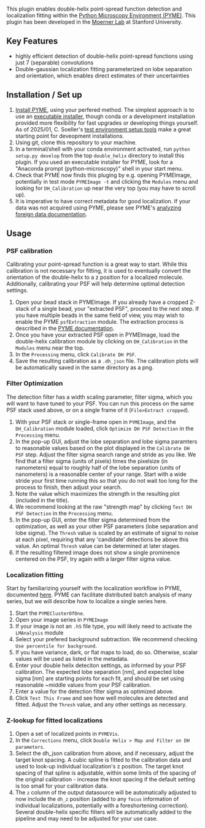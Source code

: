This plugin enables double-helix point-spread function detection and localization fitting within the [Python Microscopy Environment (PYME)](https://python-microscopy.org/). 
This plugin has been developed in the [Moerner Lab](https://web.stanford.edu/group/moerner/) at Stanford University. 

## Key Features
- highly efficient detection of double-helix point-spread functions using just 7 (separable) convolutions
- Double-gaussian localization fitting parameterized on lobe separation and orientation, which enables direct estimates of their uncertainties

## Installation / Set up
1. [Install PYME](https://python-microscopy.org/doc/Installation/Installation.html), using your perfered method. The simplest approach is to use an [executable installer](https://python-microscopy.org/downloads/), though conda or a development installation provided more flexibility for fast upgrades or developing things yourself. As of 2025/01, C. Soeller's [test environment setup tools](https://github.com/csoeller/PYME-test-env) make a great starting point for deveopment installations.
2. Using git, clone this repository to your machine.
3. In a terminal/shell with your conda environment activated, run `python setup.py develop` from the top `double_helix` directory to install this plugin. If you used an executable installer for PYME, look for a "Anaconda prompt (python-microscopy)" shell in your start menu.
4. Check that PYME now finds this pluging by e.g. opening PYMEImage, potentially in test mode `PYMEImage -t` and clicking the `Modules` menu and looking for `DH_Calibration` up near the very top (you may have to scroll up).
5. It is imperative to have correct metadata for good localization. If your data was not acquired using PYME, please see PYME's [analyzing foreign data documentation](https://python-microscopy.org/doc/AnalysingForeignData.html).

## Usage

### PSF calibration
Calibrating your point-spread function is a great way to start. While this calibration is not necessary for fitting, it is used to eventually convert the orientation of the double-helix to a z position for a localized molecule.
Additionally, calibrating your PSF will help determine optimal detection settings.

1. Open your bead stack in PYMEImage. If you already have a cropped Z-stack of a single bead, your "extracted PSF", proceed to the next step. If you have multiple beads in the same field of view, you may wish to enable the PYME `psfExtraction` module. The extraction process is described in the [PYME documentation](https://python-microscopy.org/doc/PSFExtraction.html).
2. Once you have your extracted PSF open in PYMEImage, load the double-helix calibration module by clicking on `DH_Calibration` in the `Modules` menu near the top.
3. In the `Processing` menu, click `Calibrate DH PSF`.
4. Save the resulting calibration as a `.dh_json` file. The calibration plots will be automatically saved in the same directory as a png.

### Filter Optimization
The detection filter has a width scaling parameter, filter sigma, which you will want to have tuned to your PSF.
You can run this process on the same PSF stack used above, or on a single frame of it (`File>Extract cropped`).

1. With your PSF stack or single-frame open in `PYMEImage`, and the `DH_Calibration` module loaded, click `Optimize DH PSF Detection` in the `Processing` menu. 
2. In the pop-up GUI, adjust the lobe separation and lobe sigma paramters
to reasonable values based on the plot displayed in the `Calibrate DH PSF` step. Adjust the filter sigma search range and stride as you like. We find that a filter sigma (units of pixels) times the pixelsize (in nanometers) equal to roughly half of the lobe separation (units of nanometers) is a reasonable center of your range. Start with a wide stride your first time running this so that you do not wait too long for the process to finish, then adjust your search.
3. Note the value which maximizes the strength in the resulting plot (included in the title).
4. We recommend looking at the raw "strength map" by clicking `Test DH PSF Detection` in the `Processing` menu.
5. In the pop-up GUI, enter the filter sigma determined from the optimization, as well as your other PSF parameters (lobe separation and lobe sigma). The `Thresh` value is scaled by an estimate of signal to noise at each pixel, requiring that any 'candidate' detections be above this value. An optimal `Thresh` value can be determined at later stages.
6. If the resulting filtered image does not show a single prominence centered on the PSF, try again with a larger filter sigma value.


### Localization fitting
Start by familiarizing yourself with the localization workflow in PYME, documented [here](https://python-microscopy.org/doc/LocalisationAnalysis.html#).
PYME can facilitate distributed batch analysis of many series, but we will describe how to localize a single series here.

1. Start the `PYMEClusterOfOne`.
2. Open your image series in `PYMEImage`
3. If your image is not an `.h5` file type, you will likely need to activate the `LMAnalysis` module
4. Select your prefered background subtraction. We recommend checking `Use percentile for background`.
5. If you have variance, dark, or flat maps to load, do so. Otherwise, scalar values will be used as listed in the metadata.
6. Enter your double helix deteciton settings, as informed by your PSF calibration. The expected lobe separation [nm], and expected lobe sigma [nm] are starting points for each fit, and should be set using reasonable ~middle values from your PSF calibration.
7. Enter a value for the detection filter sigma as optimized above.
8. Click `Test This Frame` and see how well molecules are detected and fitted. Adjust the `Thresh` value, and any other settings as necessary.

### Z-lookup for fitted localizations

1. Open a set of localized points in `PYMEVis`.
2. In the `Corrections` menu, click `Double Helix > Map and Filter on DH parameters`.
3. Select the dh_json calibration from above, and if necessary, adjust the target knot spacing. A cubic spline is fitted to the calibration data and used to look-up individual localization's z position. The target knot spacing of that spline is adjustable, within some limits of the spacing of the original calibration - increase the knot spacing if the default setting is too small for your calibration data.
4. The `z` column of the output datasource will be automatically adjusted to now include the `dh_z` position (added to any `focus` information of individual localizations, potentially with a foreshortening correction). Several double-helix specific filters will be automatically added to the pipeline and may need to be adjusted for your use case.
